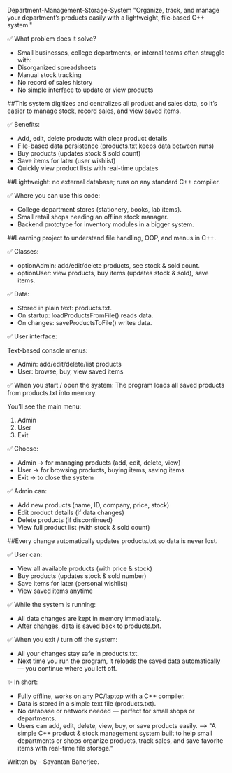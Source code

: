 Department-Management-Storage-System
"Organize, track, and manage your department’s products easily  with a lightweight, file‑based C++ system."


✅ What problem does it solve?
- Small businesses, college departments, or internal teams often struggle with:
-  Disorganized spreadsheets
- Manual stock tracking
- No record of sales history
- No simple interface to update or view products

##This system digitizes and centralizes all product and sales data, so it’s easier to manage stock, record sales, and view saved items.

✅ Benefits:
- Add, edit, delete products with clear product details
- File-based data persistence (products.txt keeps data between runs)
- Buy products (updates stock & sold count)
- Save items for later (user wishlist)
- Quickly view product lists with real-time updates

##Lightweight: no external database; runs on any standard C++ compiler.


✅ Where you can use this code:
- College department stores (stationery, books, lab items).
- Small retail shops needing an offline stock manager.
- Backend prototype for inventory modules in a bigger system.

##Learning project to understand file handling, OOP, and menus in C++.

✅ Classes:
- optionAdmin: add/edit/delete products, see stock & sold count.
- optionUser: view products, buy items (updates stock & sold), save items.

✅ Data:
- Stored in plain text: products.txt.
- On startup: loadProductsFromFile() reads data.
- On changes: saveProductsToFile() writes data.

✅ User interface:

Text-based console menus:
- Admin: add/edit/delete/list products
- User: browse, buy, view saved items


✅ When you start / open the system:
The program loads all saved products from products.txt into memory.

You’ll see the main menu:
1. Admin
2. User
3. Exit

✅ Choose:
- Admin → for managing products (add, edit, delete, view)
- User → for browsing products, buying items, saving items
- Exit → to close the system

✅ Admin can:
- Add new products (name, ID, company, price, stock)
- Edit product details (if data changes)
- Delete products (if discontinued)
- View full product list (with stock & sold count)

##Every change automatically updates products.txt so data is never lost.

✅ User can:
- View all available products (with price & stock)
- Buy products (updates stock & sold number)
- Save items for later (personal wishlist)
- View saved items anytime

✅ While the system is running:
- All data changes are kept in memory immediately.
- After changes, data is saved back to products.txt.

✅ When you exit / turn off the system:
- All your changes stay safe in products.txt.
- Next time you run the program, it reloads the saved data automatically — you continue where you left off.

✨ In short:
- Fully offline, works on any PC/laptop with a C++ compiler.
- Data is stored in a simple text file (products.txt).
- No database or network needed — perfect for small shops or departments.
- Users can add, edit, delete, view, buy, or save products easily.
--> "A simple C++ product & stock management system built to help small departments or shops organize products, track sales, and save favorite items with real-time file storage."

  
Written by - Sayantan Banerjee.
